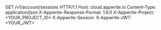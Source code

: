 GET /v1/account/sessions HTTP/1.1
Host: cloud.appwrite.io
Content-Type: application/json
X-Appwrite-Response-Format: 1.6.0
X-Appwrite-Project: &lt;YOUR_PROJECT_ID&gt;
X-Appwrite-Session: 
X-Appwrite-JWT: &lt;YOUR_JWT&gt;

